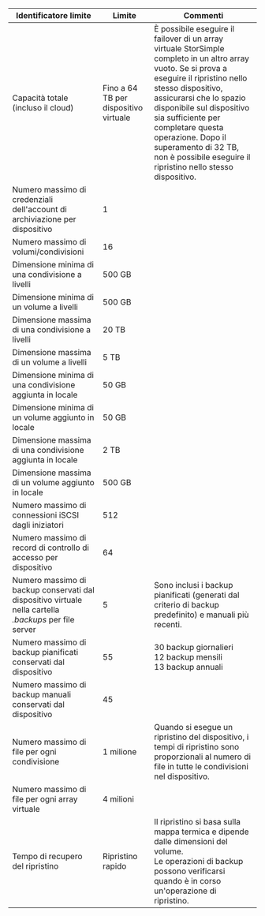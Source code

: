 

| **Identificatore limite** | **Limite** | **Commenti** |
| --- | --- | --- |
| Capacità totale (incluso il cloud) |Fino a 64 TB per dispositivo virtuale |È possibile eseguire il failover di un array virtuale StorSimple completo in un altro array vuoto. Se si prova a eseguire il ripristino nello stesso dispositivo, assicurarsi che lo spazio disponibile sul dispositivo sia sufficiente per completare questa operazione. Dopo il superamento di 32 TB, non è possibile eseguire il ripristino nello stesso dispositivo. |
| Numero massimo di credenziali dell'account di archiviazione per dispositivo |1 | |
| Numero massimo di volumi/condivisioni |16 | |
| Dimensione minima di una condivisione a livelli |500 GB | |
| Dimensione minima di un volume a livelli |500 GB | |
| Dimensione massima di una condivisione a livelli |20 TB | |
| Dimensione massima di un volume a livelli |5 TB | |
| Dimensione minima di una condivisione aggiunta in locale |50 GB | |
| Dimensione minima di un volume aggiunto in locale |50 GB | |
| Dimensione massima di una condivisione aggiunta in locale |2 TB | |
| Dimensione massima di un volume aggiunto in locale |500 GB | |
| Numero massimo di connessioni iSCSI dagli iniziatori |512 | |
| Numero massimo di record di controllo di accesso per dispositivo |64 | |
| Numero massimo di backup conservati dal dispositivo virtuale nella cartella *.backups* per file server |5 |Sono inclusi i backup pianificati (generati dal criterio di backup predefinito) e manuali più recenti. |
| Numero massimo di backup pianificati conservati dal dispositivo |55 |30 backup giornalieri<br>12 backup mensili<br>13 backup annuali |
| Numero massimo di backup manuali conservati dal dispositivo |45 | |
| Numero massimo di file per ogni condivisione |1 milione |Quando si esegue un ripristino del dispositivo, i tempi di ripristino sono proporzionali al numero di file in tutte le condivisioni nel dispositivo. |
| Numero massimo di file per ogni array virtuale |4 milioni | |
| Tempo di recupero del ripristino |Ripristino rapido |Il ripristino si basa sulla mappa termica e dipende dalle dimensioni del volume.<br>Le operazioni di backup possono verificarsi quando è in corso un'operazione di ripristino. |



<!--HONumber=Nov16_HO3-->



